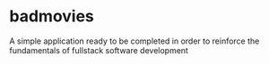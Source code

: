 # badmovies
A simple application ready to be completed in order to reinforce the fundamentals of fullstack software development

